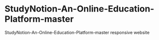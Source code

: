 # StudyNotion-An-Online-Education-Platform-master
StudyNotion-An-Online-Education-Platform-master responsive website
